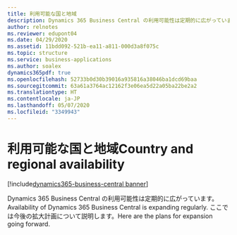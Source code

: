 ```yaml
---
title: 利用可能な国と地域
description: Dynamics 365 Business Central の利用可能性は定期的に広がっています。ここでは今後の拡大計画について説明します。
author: relnotes
ms.reviewer: edupont04
ms.date: 04/29/2020
ms.assetid: 11bdd092-521b-ea11-a811-000d3a8f075c
ms.topic: structure
ms.service: business-applications
ms.author: soalex
dynamics365pdf: true
ms.openlocfilehash: 52733b0d30b39016a935816a38046ba1dcd69baa
ms.sourcegitcommit: 63a61a3764ac12162f3e06ea5d22a05ba22be2a2
ms.translationtype: HT
ms.contentlocale: ja-JP
ms.lasthandoff: 05/07/2020
ms.locfileid: "3349943"
---
```

# <a name="country-and-regional-availability"></a><span data-ttu-id="2304e-103">利用可能な国と地域</span><span class="sxs-lookup"><span data-stu-id="2304e-103">Country and regional availability</span></span>

[!include[dynamics365-business-central banner](../includes/dynamics365-business-central.md)]

<!--structure start-->
<span data-ttu-id="2304e-104">Dynamics 365 Business Central の利用可能性は定期的に広がっています。</span><span class="sxs-lookup"><span data-stu-id="2304e-104">Availability of Dynamics 365 Business Central is expanding regularly.</span></span> <span data-ttu-id="2304e-105">ここでは今後の拡大計画について説明します。</span><span class="sxs-lookup"><span data-stu-id="2304e-105">Here are the plans for expansion going forward.</span></span>
<!--structure end-->



